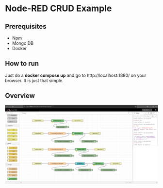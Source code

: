 # Node-RED CRUD Example


## Prerequisites

* Npm
* Mongo DB
* Docker

## How to run

Just do a **docker compose up** and go to http://localhost:1880/ on your browser. It is just that simple.

## Overview

![Node-RED](./assets/nodered-principal.png)
